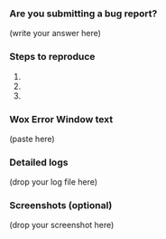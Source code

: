 <!--
## Known problems for 1.3.183:
We are aware of the following issues and the following workarounds exist:
1. `System.NullReferenceException`: https://github.com/Wox-launcher/Wox/releases/tag/v1.3.475
2. `System.UriFormatException`: delete your old theme file
3. `System.Threading.Tasks.TaskCanceledException`: https://github.com/Wox-launcher/Wox/releases/tag/v1.3.475
4. `System.AggregateException`: see https://github.com/Wox-launcher/Wox/issues/1777
-->
<!-- 
     DO NOT DELETE UNTIL YOU HAVE READ THE FIRST SECTION
     <chinese translation here>

     To be able to help you we need enough information to find
     what is causing your issue. Please follow the instructions.
-->

### Are you submitting a bug report?
<!-- 你是否提交错误报告？ -->

(write your answer here)

<!-- 
    If your answer is "Yes", please follow the instructions below. 
    <chinese translation goes here>
     
    If your answer is "No", you may delete everything below.
    <chinese translation goes here>
-->


### Steps to reproduce

<!--
  Write what steps you took in order for this problem to happen.
  If you do not provide any steps, we cannot replicate your problem
  and will not be able to help you. 

  <chinese translation goes here>
-->

1.
2.
3.

### Wox Error Window text
<!-- 
  Paste the logs generated by the Wox error reporter

  <chinese translation goes here>
-->

(paste here)


### Detailed logs
<!-- 
    Please also provide detailed logs. The latest log file
    can be found here: %APPDATA%\Wox\Logs\version\<date>.txt
    Drag and drop that file below this comment
    
    <chinese translation goes here>
-->

(drop your log file here)

### Screenshots (optional)
<!--
    If you think it will be helpful to provide a screenshot
    to better describe your problem, upload it below
    
    <chinese translation goes here>
-->

(drop your screenshot here)

